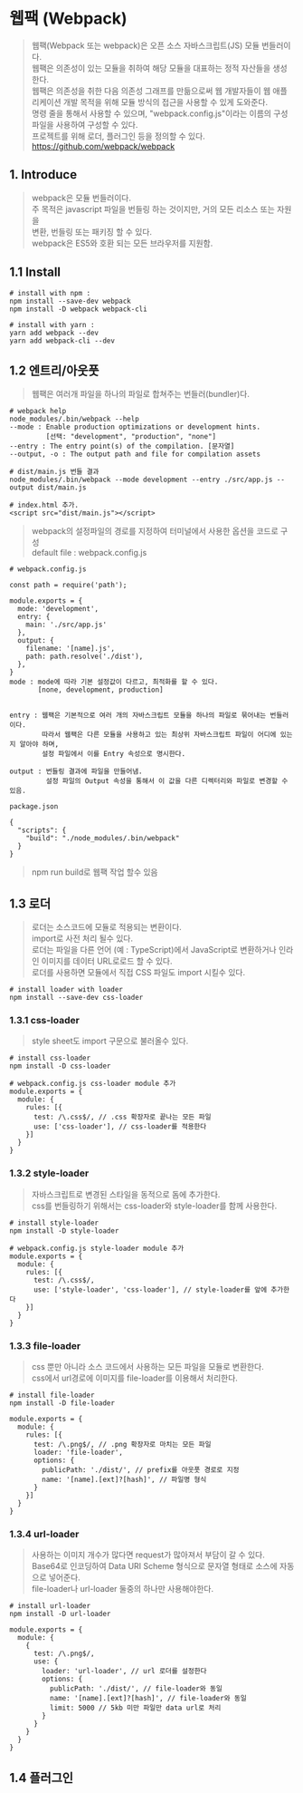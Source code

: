 # 웹팩 (Webpack)  
> 웹팩(Webpack 또는 webpack)은 오픈 소스 자바스크립트(JS) 모듈 번들러이다.  
> 웹팩은 의존성이 있는 모듈을 취하여 해당 모듈을 대표하는 정적 자산들을 생성한다.  
> 웹팩은 의존성을 취한 다음 의존성 그래프를 만듦으로써 웹 개발자들이 웹 애플리케이션 개발 목적을 위해 모듈 방식의 접근을 사용할 수 있게 도와준다.   
> 명령 줄을 통해서 사용할 수 있으며, "webpack.config.js"이라는 이름의 구성 파일을 사용하여 구성할 수 있다.  
> 프로젝트를 위해 로더, 플러그인 등을 정의할 수 있다. 
> https://github.com/webpack/webpack  

## 1. Introduce  
> webpack은 모듈 번들러이다.  
> 주 목적은 javascript 파일을 번들링 하는 것이지만, 거의 모든 리소스 또는 자원을  
> 변환, 번들링 또는 패키징 할 수 있다.  
> webpack은 ES5와 호환 되는 모든 브라우저를 지원함.  
     


## 1.1 Install  
```
# install with npm : 
npm install --save-dev webpack
npm install -D webpack webpack-cli

# install with yarn :
yarn add webpack --dev
yarn add webpack-cli --dev
```

## 1.2 엔트리/아웃풋  
> 웹팩은 여러개 파일을 하나의 파일로 합쳐주는 번들러(bundler)다.  

```
# webpack help
node_modules/.bin/webpack --help
--mode : Enable production optimizations or development hints.  
         [선택: "development", "production", "none"]
--entry : The entry point(s) of the compilation. [문자열]
--output, -o : The output path and file for compilation assets

# dist/main.js 번들 결과  
node_modules/.bin/webpack --mode development --entry ./src/app.js --output dist/main.js

# index.html 추가.
<script src="dist/main.js"></script>
```

> webpack의 설정파일의 경로를 지정하여 터미널에서 사용한 옵션을 코드로 구성  
> default file : webpack.config.js  

```
# webpack.config.js

const path = require('path');

module.exports = {
  mode: 'development',
  entry: {
    main: './src/app.js'
  },
  output: {
    filename: '[name].js',
    path: path.resolve('./dist'),
  },
}
mode : mode에 따라 기본 설정값이 다르고, 최적화를 할 수 있다.
       [none, development, production]
       

entry : 웹팩은 기본적으로 여러 개의 자바스크립트 모듈을 하나의 파일로 묶어내는 번들러이다.   
        따라서 웹팩은 다른 모듈을 사용하고 있는 최상위 자바스크립트 파일이 어디에 있는지 알아야 하며, 
        설정 파일에서 이를 Entry 속성으로 명시한다.

output : 번들링 결과에 파일을 만들어냄.   
         설정 파일의 Output 속성을 통해서 이 값을 다른 디렉터리와 파일로 변경할 수 있음.  
```


```
package.json

{
  "scripts": {
    "build": "./node_modules/.bin/webpack"
  }
}
```

> npm run build로 웹팩 작업 할수 있음


## 1.3 로더  
> 로더는 소스코드에 모듈로 적용되는 변환이다.  
> import로 사전 처리 될수 있다.   
> 로더는 파일을 다른 언어 (예 : TypeScript)에서 JavaScript로 변환하거나 인라인 이미지를 데이터 URL로로드 할 수 있다.   
> 로더를 사용하면 모듈에서 직접 CSS 파일도 import 시킬수 있다.  

```
# install loader with loader
npm install --save-dev css-loader
```

### 1.3.1 css-loader
> style sheet도 import 구문으로 불러올수 있다.

```
# install css-loader
npm install -D css-loader

# webpack.config.js css-loader module 추가
module.exports = {
  module: {
    rules: [{
      test: /\.css$/, // .css 확장자로 끝나는 모든 파일 
      use: ['css-loader'], // css-loader를 적용한다 
    }]
  }
}
```

### 1.3.2 style-loader
> 자바스크립트로 변경된 스타일을 동적으로 돔에 추가한다.  
> css를 번들링하기 위해서는 css-loader와 style-loader를 함께 사용한다.  

```
# install style-loader
npm install -D style-loader

# webpack.config.js style-loader module 추가
module.exports = {
  module: {
    rules: [{
      test: /\.css$/,
      use: ['style-loader', 'css-loader'], // style-loader를 앞에 추가한다 
    }]
  }
}
```

### 1.3.3 file-loader
> css 뿐만 아니라 소스 코드에서 사용하는 모든 파일을 모듈로 변환한다.  
> css에서 url경로에 이미지를 file-loader를 이용해서 처리한다.  

```
# install file-loader
npm install -D file-loader

module.exports = {
  module: {
    rules: [{
      test: /\.png$/, // .png 확장자로 마치는 모든 파일
      loader: 'file-loader',
      options: {
        publicPath: './dist/', // prefix를 아웃풋 경로로 지정 
        name: '[name].[ext]?[hash]', // 파일명 형식 
      }
    }]
  }
}
```

### 1.3.4 url-loader
> 사용하는 이미지 개수가 많다면 request가 많아져서 부담이 갈 수 있다.  
> Base64로 인코딩하여 Data URI Scheme 형식으로 문자열 형태로 소스에 자동으로 넣어준다.  
> file-loader나 url-loader 둘중의 하나만 사용해야한다.

```
# install url-loader
npm install -D url-loader

module.exports = {
  module: {
    {
      test: /\.png$/,
      use: {
        loader: 'url-loader', // url 로더를 설정한다
        options: {
          publicPath: './dist/', // file-loader와 동일
          name: '[name].[ext]?[hash]', // file-loader와 동일
          limit: 5000 // 5kb 미만 파일만 data url로 처리 
        }
      }
    }
  }
}
```


## 1.4 플러그인